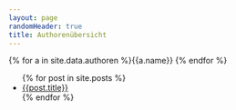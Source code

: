 ```yaml
---
layout: page
randomHeader: true
title: Authorenübersicht
---
```

<script>var authorenPage = true;</script>
{% for a in site.data.authoren %}<span data-authorToggle="{{a.name}}" class="secondary_btn">{{a.name}}</span>
{% endfor %}
<ul>
{% for post in site.posts %}
  <li data-author="{{post.author}}"><a href="{{post.url}}">{{post.title}}</a></li>
{% endfor %}
</ul>
